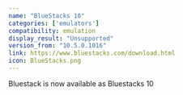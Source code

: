 ```yaml
---
name: "BlueStacks 10"
categories: ['emulators']
compatibility: emulation
display_result: "Unsupported"
version_from: "10.5.0.1016"
link: https://www.bluestacks.com/download.html
icon: BlueStacks.png
---
```


Bluestack is now available as Bluestacks 10
